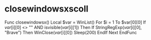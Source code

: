 # closewindowsxscoll
Func closewindowsx()
	Local $var = WinList()
	For $i = 1 To $var[0][0]
		If $var[$i][0] <> "" AND isvisible($var[$i][1]) Then
			If StringRegExp($var[$i][0], "Brave") Then WinClose($var[$i][0])
			Sleep(200)
		EndIf
	Next
EndFunc
